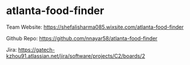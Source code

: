 # atlanta-food-finder

Team Website: https://shefalisharma085.wixsite.com/atlanta-food-finder

Github Repo: https://github.com/nnayar58/atlanta-food-finder

Jira: https://gatech-kzhou91.atlassian.net/jira/software/projects/C2/boards/2
